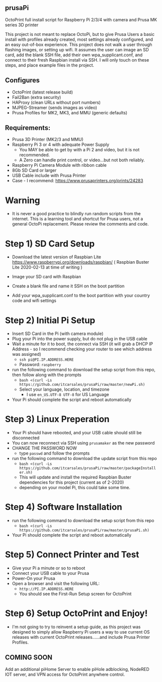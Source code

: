 ## prusaPi
  OctoPrint full install script for Raspberry Pi 2/3/4 with camera and Prusa MK series 3D printer

  This project is not meant to replace OctoPi, but to give Prusa Users a basic install with profiles already created, most settings already configured, and an easy out-of-box experience.  This project does not walk a user through flashing images, or setting up wifi.  It assumes the user can image an SD card, add the blank SSH file, add their own wpa_supplicant.conf, and connect to their fresh Raspbian install via SSH.  I will only touch on these steps, and place example files in the project.
  
## Configures
- OctoPrint (latest release build)
- Fail2Ban (extra security)
- HAProxy (clean URLs without port numbers)
- MJPEG-Streamer (sends images as video)
- Prusa Profiles for MK2, MK3, and MMU (generic defaults)

  
## Requirements:
- Prusa 3D Printer (MK2/3 and MMU)
- Raspberry Pi 3 or 4 with adequate Power Supply
  - You MAY be able to get by with a Pi 2 and video, but it is not recommended.
  - A Zero can handle print control, or video...but not both reliably.
- Raspberry Pi Camera Module with ribbon cable
- 8Gb SD Card or larger
- USB Cable include with Prusa Printer
- Case - I recommend: https://www.prusaprinters.org/prints/24283

# Warning
  - It is never a good practice to blindly run random scripts from the internet.  This is a learning tool and shortcut for Prusa users, not a general OctoPi replacement. Please review the comments and code.

# Step 1)  SD Card Setup
  - Download the latest version of Raspbian Lite 
  https://www.raspberrypi.org/downloads/raspbian/ ( Raspbian Buster Lite 2020-02-13 at time of writing )
  
  - Image your SD card with Raspbian
  - Create a blank file and name it SSH on the boot partition
  - Add your wpa_supplicant.conf to the boot partition with your country code and wifi settings
 
# Step 2) Initial Pi Setup
  - Insert SD Card in the Pi (with camera module)
  - Plug your Pi into the power supply, but do not plug in the USB cable
  - Wait a minute for it to boot, the connect via SSH (it will grab a DHCP IP Address - so I recommend checking your router to see which address was assigned)
    - ```ssh pi@PI.IP.ADDRESS.HERE```
    - Password: ```raspberry```
  - run the following command to download the setup script from this repo, then follow along with the prompts
    - ```bash <(curl -Ls https://github.com/itcarsales/prusaPi/raw/master/newPi.sh)```
    - Select your language, location, and timezone
      - I use ```en_US.UTF-8 UTF-8``` for US Language
  - Your Pi should complete the script and reboot automatically
  
# Step 3) Linux Preperation
  - Your Pi should have rebooted, and your USB cable should still be disconnected
  - You can now reconnect via SSH using ```prusamaker``` as the new password
  - CHANGE THE PASSWORD NOW
    - type ```passwd``` and follow the prompts
  - run the following command to download the update script from this repo
    - ```bash <(curl -Ls https://github.com/itcarsales/prusaPi/raw/master/packageInstaller.sh)```
    - This will update and install the required Raspbian Buster dependencies for this project (current as of 2-2020)
    - depending on your model Pi, this could take some time.

# Step 4) Software Installation
  - run the following command to download the setup script from this repo
    - ```bash <(curl -Ls https://github.com/itcarsales/prusaPi/raw/master/prusaPi.sh)```
  - Your Pi should complete the script and reboot automatically
  
 # Step 5) Connect Printer and Test
  - Give your Pi a minute or so to reboot
  - Connect your USB cable to your Prusa
  - Power-On your Prusa
  - Open a browser and visit the following URL:
    - ```http://PI.IP.ADDRESS.HERE```
    - You should see the First-Run Setup screen for OctoPrint
    
 # Step 6) Setup OctoPrint and Enjoy!
  - I'm not going to try to reinvent a setup guide, as this project was designed to simply allow Raspberry Pi users a way to use current OS releases with current OctoPrint releases......and include Prusa Printer Profiles.
  
  
 ## COMING SOON
  Add an additional piHome Server to enable piHole adblocking, NodeRED IOT server, and VPN access for OctoPrint anywhere control.
  